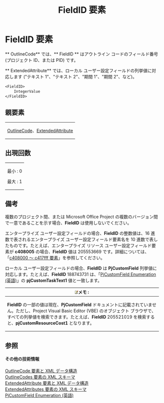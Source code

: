 ﻿---
title: FieldID 要素
TOCTitle: FieldID 要素
ms:assetid: 3ed97e9e-cb2a-4aea-911c-a192b9e11891
ms:mtpsurl: https://msdn.microsoft.com/ja-jp/library/Bb968474(v=office.12)
ms:contentKeyID: 16735555
ms.date: 06/30/2008
mtps_version: v=office.12
ms.translationtype: HT
---

# FieldID 要素

** OutlineCode** では、** FieldID ** はアウトライン コードのフィールド番号 (プロジェクト ID、または PID) です。

** ExtendedAttribute** では、ローカル ユーザー設定フィールドの列挙値に対応します ("テキスト 1"、"テキスト 2"、"期間 1"、"期間 2"、など)。

    <FieldID>
        IntegerValue
    </FieldID>

## 親要素

<table>
<colgroup>
<col style="width: 100%" />
</colgroup>
<tbody>
<tr class="odd">
<td><p><a href="outlinecode-element.md">OutlineCode</a>、<a href="extendedattribute-element.md">ExtendedAttribute</a></p></td>
</tr>
</tbody>
</table>


## 出現回数


<table>
<colgroup>
<col style="width: 100%" />
</colgroup>
<tbody>
<tr class="odd">
<td><p>最小 : 0</p>
<p>最大 : 1</p></td>
</tr>
</tbody>
</table>


## 備考

複数のプロジェクト間、または Microsoft Office Project の複数のバージョン間で一意であることを示す場合、**FieldID** は使用しないでください。

エンタープライズ ユーザー設定フィールドの場合、**FieldID** の整数値は、16 進数で表されるエンタープライズ ユーザー設定フィールド要素名を 10 進数で表したものです。たとえば、エンタープライズ リソース ユーザー設定フィールド要素が **c408005** の場合、**FieldID** 値は 205553669 です。詳細については、「[c408000 ～ c417fff 要素](c408000-c417fff-elements.md)」を参照してください。

ローカル ユーザー設定フィールドの場合、**FieldID** は **PjCustomField** 列挙値に対応します。たとえば、**FieldID** 188743731 は、「[PjCustomField Enumeration (英語)](http://msdn2.microsoft.com/en-ca/library/bb221982.aspx)」の **pjCustomTaskText1** 値と一致します。

<table>
<colgroup>
<col style="width: 100%" />
</colgroup>
<thead>
<tr class="header">
<th><img src="images/Bb968475.note(ja-jp,office.12).gif" alt="Note" class="note" />メモ :</th>
</tr>
</thead>
<tbody>
<tr class="odd">
<td><p><strong>FieldID</strong> の一部の値は現在、<strong>PjCustomField</strong> ドキュメントに記載されていません。ただし、Project Visual Basic Editor (VBE) のオブジェクト ブラウザで、すべての列挙値を検索できます。たとえば、<strong>FieldID</strong> 205521019 を検索すると、<strong>pjCustomResourceCost1</strong> となります。</p></td>
</tr>
</tbody>
</table>


## 参照

#### その他の技術情報

[OutlineCode 要素と XML データ構造](outlinecode-elements-and-xml-structure.md)  
[OutlineCodes 要素の XML スキーマ](xml-schema-for-the-outlinecodes-element.md)  
[ExtendedAttribute 要素と XML データ構造](extendedattribute-elements-and-xml-structure.md)  
[ExtendedAttributes 要素の XML スキーマ](xml-schema-for-the-extendedattributes-element.md)  
[PjCustomField Enumeration (英語)](http://msdn2.microsoft.com/en-ca/library/bb221982.aspx)

